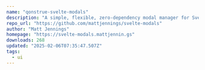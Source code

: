 ```yaml
---
name: "qonstrue-svelte-modals"
description: "A simple, flexible, zero-dependency modal manager for Svelte."
repo_url: "https://github.com/mattjennings/svelte-modals"
author: "Matt Jennings"
homepage: "https://svelte-modals.mattjennin.gs"
downloads: 268
updated: "2025-02-06T07:35:47.507Z"
tags: 
  - ui
---
```

